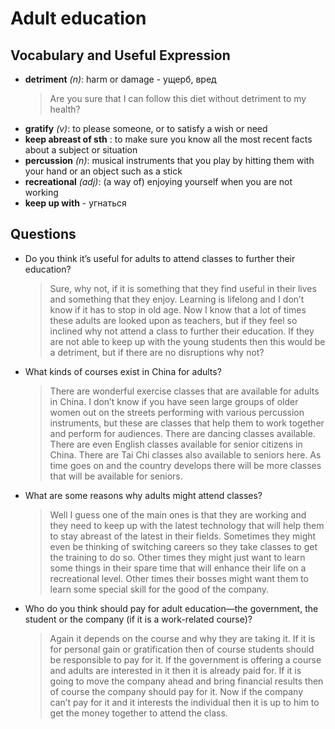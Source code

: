 # Adult education
## Vocabulary and Useful Expression
* **detriment** *(n)*: harm or damage - ущерб, вред
    > Are you sure that I can follow this diet without detriment to my health?
* **gratify** *(v)*: to please someone, or to satisfy a wish or need
* **keep abreast of sth** : to make sure you know all the most recent facts about a subject or situation
* **percussion** *(n)*: musical instruments that you play by hitting them with your hand or an object such as a stick
* **recreational** *(adj)*: (a way of) enjoying yourself when you are not working
* **keep up with** - угнаться
## Questions
* Do you think it’s useful for adults to attend classes to further their education? 
    > Sure, why not, if it is something that they find useful in their lives and something that they enjoy. Learning is lifelong and I don’t know if it has to stop in old age. Now I know that a lot of times these adults are looked upon as teachers, but if they feel so inclined why not attend a class to further their education. If they are not able to keep up with the young students then this would be a detriment, but if there are no disruptions why not?
* What kinds of courses exist in China for adults? 
    > There are wonderful exercise classes that are available for adults in China. I don’t know if you have seen large groups of older women out on the streets performing with various percussion instruments, but these are classes that help them to work together and perform for audiences. There are dancing classes available. There are even English classes available for senior citizens in China. There are Tai Chi classes also available to seniors here. As time goes on and the country develops there will be more classes that will be available for seniors.
* What are some reasons why adults might attend classes? 
    > Well I guess one of the main ones is that they are working and they need to keep up with the latest technology that will help them to stay abreast of the latest in their fields. Sometimes they might even be thinking of switching careers so they take classes to get the training to do so. Other times they might just want to learn some things in their spare time that will enhance their life on a recreational level. Other times their bosses might want them to learn some special skill for the good of the company.
* Who do you think should pay for adult education—the government, the student or the company (if it is a work-related course)? 
    > Again it depends on the course and why they are taking it. If it is for personal gain or gratification then of course students should be responsible to pay for it. If the government is offering a course and adults are interested in it then it is already paid for. If it is going to move the company ahead and bring financial results then of course the company should pay for it. Now if the company can’t pay for it and it interests the individual then it is up to him to get the money together to attend the class.



